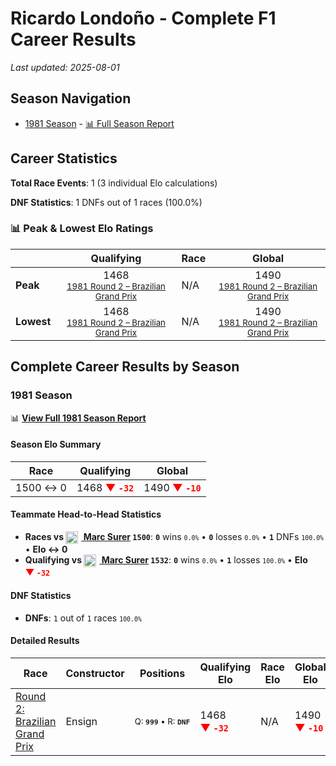 # Ricardo Londoño - Complete F1 Career Results

*Last updated: 2025-08-01*

## Season Navigation

- [1981 Season](#1981-season) - [📊 Full Season Report](../seasons/1981-season-report)

## Career Statistics

**Total Race Events**: 1 (3 individual Elo calculations)

**DNF Statistics**: 1 DNFs out of 1 races (100.0%)

### 📊 Peak & Lowest Elo Ratings

| &nbsp; | Qualifying | Race | Global |
|-------|------------|------|--------|
| **Peak** | <center> 1468 <br/><small> [1981 Round 2 – Brazilian Grand Prix](../seasons/1981-season-report#round-2-brazilian-grand-prix) </small></center> | N/A | <center> 1490  <br/><small> [1981 Round 2 – Brazilian Grand Prix](../seasons/1981-season-report#round-2-brazilian-grand-prix) </small></center> |
| **Lowest** | <center> 1468 <br/><small> [1981 Round 2 – Brazilian Grand Prix](../seasons/1981-season-report#round-2-brazilian-grand-prix) </small></center> | N/A | <center> 1490 <br/><small> [1981 Round 2 – Brazilian Grand Prix](../seasons/1981-season-report#round-2-brazilian-grand-prix) </small></center> |


## Complete Career Results by Season

### 1981 Season

📊 **[View Full 1981 Season Report](../seasons/1981-season-report)**

#### Season Elo Summary

| Race | Qualifying | Global |
|------|------------|--------|
| 1500 ↔ 0 | 1468 **<span style="color: red;">▼&nbsp;`-32`</span>** | 1490 **<span style="color: red;">▼&nbsp;`-10`</span>** |

#### Teammate Head-to-Head Statistics

- **Races vs [<img src="https://upload.wikimedia.org/wikipedia/commons/f/f3/Flag_of_Switzerland.svg" alt="Switzerland" width="20" height="auto" style="vertical-align: middle; margin-right: 5px;" onerror="this.outerHTML='🇨🇭'; this.style.marginRight='5px';"/> Marc Surer](marc-surer) `1500`**: **`0`** wins <small>`0.0%`</small> • **`0`** losses <small>`0.0%`</small> • **`1`** DNFs <small>`100.0%`</small> • **Elo ↔ 0**
- **Qualifying vs [<img src="https://upload.wikimedia.org/wikipedia/commons/f/f3/Flag_of_Switzerland.svg" alt="Switzerland" width="20" height="auto" style="vertical-align: middle; margin-right: 5px;" onerror="this.outerHTML='🇨🇭'; this.style.marginRight='5px';"/> Marc Surer](marc-surer) `1532`**: **`0`** wins <small>`0.0%`</small> • **`1`** losses <small>`100.0%`</small> • **Elo <span style="color: red;">▼&nbsp;`-32`</span>**

#### DNF Statistics

- **DNFs**: `1` out of `1` races <small>`100.0%`</small>

#### Detailed Results

| Race | Constructor | Positions | Qualifying Elo | Race Elo | Global Elo | Teammate |
|------|-------------|-----------|----------------|----------|------------|----------|
| [Round 2: Brazilian Grand Prix](../seasons/1981-season-report#round-2-brazilian-grand-prix) | Ensign | <small>Q:&nbsp;**`999`**&nbsp;•&nbsp;R:&nbsp;**`DNF`**</small> | 1468 **<span style="color: red;">▼&nbsp;`-32`</span>** | N/A | 1490 **<span style="color: red;">▼&nbsp;`-10`</span>** | [<img src="https://upload.wikimedia.org/wikipedia/commons/f/f3/Flag_of_Switzerland.svg" alt="Switzerland" width="20" height="auto" style="vertical-align: middle; margin-right: 5px;" onerror="this.outerHTML='🇨🇭'; this.style.marginRight='5px';"/> Marc Surer](marc-surer)<br/><small>Q:&nbsp;**`18`**&nbsp;•&nbsp;R:&nbsp;**`4`**</small> |


